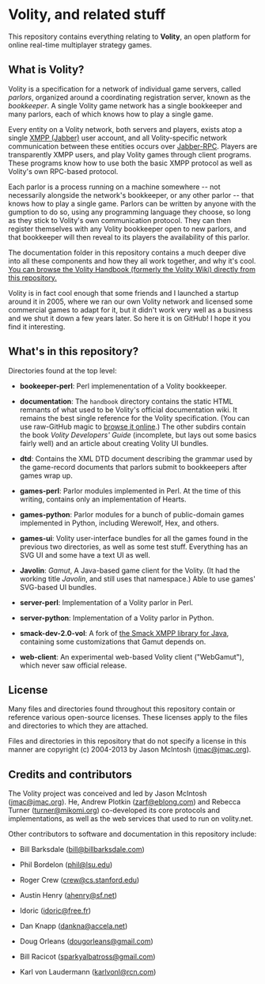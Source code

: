 # Volity, and related stuff

This repository contains everything relating to __Volity__, an open platform for online real-time multiplayer strategy games.

## What is Volity?

Volity is a specification for a network of individual game servers, called _parlors_, organized around a coordinating registration server, known as the _bookkeeper_. A single Volity game network has a single bookkeeper and many parlors, each of which knows how to play a single game.

Every entity on a Volity network, both servers and players, exists atop a single [XMPP (Jabber)](http://en.wikipedia.org/wiki/XMPP) user account, and all Volity-specific network communication between these entities occurs over [Jabber-RPC](http://xmpp.org/extensions/xep-0009.html). Players are transparently XMPP users, and play Volity games through client programs. These programs know how to use both the basic XMPP protocol as well as Volity's own RPC-based protocol.

Each parlor is a process running on a machine somewhere -- not necessarily alongside the network's bookkeeper, or any other parlor -- that knows how to play a single game. Parlors can be written by anyone with the gumption to do so, using any programming language they choose, so long as they stick to Volity's own communication protocol. They can then register themselves with any Volity bookkeeper open to new parlors, and that bookkeeper will then reveal to its players the availability of this parlor.

The documentation folder in this repository contains a much deeper dive into all these components and how they all work together, and why it's cool. [You can browse the Volity Handbook (formerly the Volity Wiki) directly from this repository.](https://rawgithub.com/jmacdotorg/Volity/master/documentation/handbook/index.html)

Volity is in fact cool enough that some friends and I launched a startup around it in 2005, where we ran our own Volity network and licensed some commercial games to adapt for it, but it didn't work very well as a business and we shut it down a few years later. So here it is on GitHub! I hope it you find it interesting.

## What's in this repository?

Directories found at the top level:

* __bookeeper-perl__: Perl implemenentation of a Volity bookkeeper.

* __documentation__: The `handbook` directory contains the static HTML remnants of what used to be Volity's official documentation wiki. It remains the best single reference for the Volity specification. (You can use raw-GitHub magic to [browse it online](https://rawgithub.com/jmacdotorg/Volity/master/documentation/handbook/index.html).) The other subdirs contain the book _Volity Developers' Guide_ (incomplete, but lays out some basics fairly well) and an article about creating Volity UI bundles.

* __dtd__: Contains the XML DTD document describing the grammar used by the game-record documents that parlors submit to bookkeepers after games wrap up.

* __games-perl__: Parlor modules implemented in Perl. At the time of this writing, contains only an implementation of Hearts.

* __games-python__: Parlor modules for a bunch of public-domain games implemented in Python, including Werewolf, Hex, and others.

* __games-ui__: Volity user-interface bundles for all the games found in the previous two directories, as well as some test stuff. Everything has an SVG UI and some have a text UI as well.

* __Javolin__: _Gamut_, A Java-based game client for the Volity. (It had the working title _Javolin_, and still uses that namespace.) Able to use games' SVG-based UI bundles.

* __server-perl__: Implementation of a Volity parlor in Perl.

* __server-python__: Implementation of a Volity parlor in Python.

* __smack-dev-2.0-vol__: A fork of [the Smack XMPP library for Java](http://www.igniterealtime.org/projects/smack/), containing some customizations that Gamut depends on.

* __web-client__: An experimental web-based Volity client ("WebGamut"), which never saw official release.

## License

Many files and directories found throughout this repository contain or reference various open-source licenses. These licenses apply to the files and directories to which they are attached.

Files and directories in this repository that do not specify a license in this manner are copyright (c) 2004-2013 by Jason McIntosh (<jmac@jmac.org>).

## Credits and contributors

The Volity project was conceived and led by Jason McIntosh (<jmac@jmac.org>). He, Andrew Plotkin (<zarf@eblong.com>) and Rebecca Turner (<turner@mikomi.org>) co-developed its core protocols and implementations, as well as the web services that used to run on volity.net.

Other contributors to software and documentation in this repository include:

* Bill Barksdale (<bill@billbarksdale.com>)

* Phil Bordelon (<phil@lsu.edu>)

* Roger Crew (<crew@cs.stanford.edu>)

* Austin Henry (<ahenry@sf.net>)

* Idoric (<idoric@free.fr>)

* Dan Knapp (<dankna@accela.net>)

* Doug Orleans (<dougorleans@gmail.com>)

* Bill Racicot (<sparkyalbatross@gmail.com>)

* Karl von Laudermann (<karlvonl@rcn.com>)
